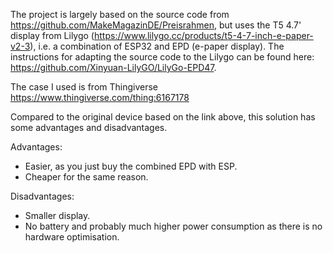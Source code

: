 The project is largely based on the source code from https://github.com/MakeMagazinDE/Preisrahmen, but uses the T5 4.7' display from Lilygo (https://www.lilygo.cc/products/t5-4-7-inch-e-paper-v2-3), i.e. a combination of ESP32 and EPD (e-paper display). The instructions for adapting the source code to the Lilygo can be found here: https://github.com/Xinyuan-LilyGO/LilyGo-EPD47.

The case I used is from Thingiverse https://www.thingiverse.com/thing:6167178

Compared to the original device based on the link above, this solution has some advantages and disadvantages.

Advantages:
- Easier, as you just buy the combined EPD with ESP.
- Cheaper for the same reason.
  
Disadvantages:
- Smaller display.
- No battery and probably much higher power consumption as there is no hardware optimisation.
